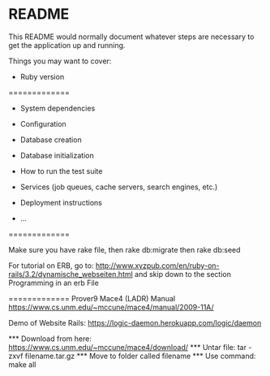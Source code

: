 # README

This README would normally document whatever steps are necessary to get the
application up and running.

Things you may want to cover:

* Ruby version

=============

* System dependencies

* Configuration

* Database creation

* Database initialization

* How to run the test suite

* Services (job queues, cache servers, search engines, etc.)

* Deployment instructions

* ...


=============


Make sure you have rake file, then rake db:migrate then rake db:seed

For tutorial on ERB, go to: http://www.xyzpub.com/en/ruby-on-rails/3.2/dynamische_webseiten.html
and skip down to the section Programming in an erb File

=============
Prover9 Mace4 (LADR) Manual
https://www.cs.unm.edu/~mccune/mace4/manual/2009-11A/

Demo of Website Rails: 
https://logic-daemon.herokuapp.com/logic/daemon

*** Download from here: https://www.cs.unm.edu/~mccune/mace4/download/
*** Untar file: tar -zxvf filename.tar.gz
*** Move to folder called filename
*** Use command: make all
